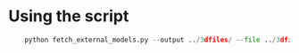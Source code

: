 # Using the script

```python
    python fetch_external_models.py --output ../3dfiles/ --file ../3dfiles/external.json
```
